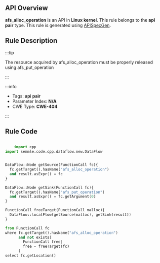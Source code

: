 ---
---


## API Overview
**afs_alloc_operation** is an API in **Linux kernel**. This rule belongs to the **api pair** type. This rule is generated using [APISpecGen](../../tools/APISpecGen).
## Rule Description

:::tip

The resource acquired by afs_alloc_operation must be properly released using afs_put_operation

:::

:::info

- Tags: **api pair**
- Parameter Index: **N/A**
- CWE Type: **CWE-404**

:::

## Rule Code
```python

    import cpp
import semmle.code.cpp.dataflow.new.DataFlow


DataFlow::Node getSource(FunctionCall fc){
  fc.getTarget().hasName("afs_alloc_operation")
  and result.asExpr() = fc
}

DataFlow::Node getSink(FunctionCall fc){
  fc.getTarget().hasName("afs_put_operation")
  and result.asExpr() = fc.getArgument(0)
}

FunctionCall freeTarget(FunctionCall malloc){
  DataFlow::localFlow(getSource(malloc), getSink(result))
}

from FunctionCall fc
where fc.getTarget().hasName("afs_alloc_operation")
      and not exists(
        FunctionCall free| 
        free = freeTarget(fc)
      )
select fc.getLocation()

    
```
